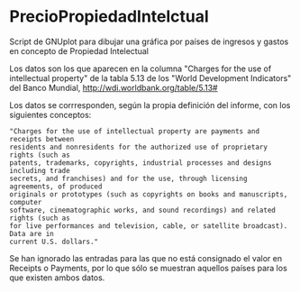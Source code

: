 PrecioPropiedadIntelctual
=========================

Script de GNUplot para dibujar una gráfica por países de ingresos y gastos en concepto de Propiedad Intelectual

Los datos son los que aparecen en la columna "Charges for the use of intellectual property" de la tabla 5.13 de los "World Development Indicators" del Banco Mundial, http://wdi.worldbank.org/table/5.13#

Los datos se corrresponden, según la propia definición del informe, con los siguientes conceptos:

	"Charges for the use of intellectual property are payments and receipts between
	residents and nonresidents for the authorized use of proprietary rights (such as
	patents, trademarks, copyrights, industrial processes and designs including trade
	secrets, and franchises) and for the use, through licensing agreements, of produced
	originals or prototypes (such as copyrights on books and manuscripts, computer
	software, cinematographic works, and sound recordings) and related rights (such as
	for live performances and television, cable, or satellite broadcast). Data are in
	current U.S. dollars."

Se han ignorado las entradas para las que no está consignado el valor en Receipts o Payments, por lo que sólo se muestran aquellos países para los que existen ambos datos.

